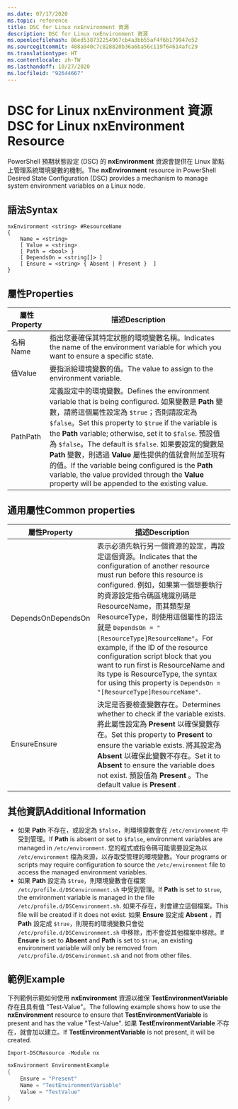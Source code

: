 ```yaml
---
ms.date: 07/17/2020
ms.topic: reference
title: DSC for Linux nxEnvironment 資源
description: DSC for Linux nxEnvironment 資源
ms.openlocfilehash: 86ed538732254967cb4a3bb55af4f6b179947e52
ms.sourcegitcommit: 488a940c7c828820b36a6ba56c119f64614afc29
ms.translationtype: HT
ms.contentlocale: zh-TW
ms.lasthandoff: 10/27/2020
ms.locfileid: "92644667"
---
```

# <a name="dsc-for-linux-nxenvironment-resource"></a><span data-ttu-id="6a910-103">DSC for Linux nxEnvironment 資源</span><span class="sxs-lookup"><span data-stu-id="6a910-103">DSC for Linux nxEnvironment Resource</span></span>

<span data-ttu-id="6a910-104">PowerShell 預期狀態設定 (DSC) 的 **nxEnvironment** 資源會提供在 Linux 節點上管理系統環境變數的機制。</span><span class="sxs-lookup"><span data-stu-id="6a910-104">The **nxEnvironment** resource in PowerShell Desired State Configuration (DSC) provides a mechanism to manage system environment variables on a Linux node.</span></span>

## <a name="syntax"></a><span data-ttu-id="6a910-105">語法</span><span class="sxs-lookup"><span data-stu-id="6a910-105">Syntax</span></span>

```Syntax
nxEnvironment <string> #ResourceName
{
    Name = <string>
    [ Value = <string>
    [ Path = <bool> }
    [ DependsOn = <string[]> ]
    [ Ensure = <string> { Absent | Present }  ]
}
```

## <a name="properties"></a><span data-ttu-id="6a910-106">屬性</span><span class="sxs-lookup"><span data-stu-id="6a910-106">Properties</span></span>

|<span data-ttu-id="6a910-107">屬性</span><span class="sxs-lookup"><span data-stu-id="6a910-107">Property</span></span> |<span data-ttu-id="6a910-108">描述</span><span class="sxs-lookup"><span data-stu-id="6a910-108">Description</span></span> |
|---|---|
|<span data-ttu-id="6a910-109">名稱</span><span class="sxs-lookup"><span data-stu-id="6a910-109">Name</span></span> |<span data-ttu-id="6a910-110">指出您要確保其特定狀態的環境變數名稱。</span><span class="sxs-lookup"><span data-stu-id="6a910-110">Indicates the name of the environment variable for which you want to ensure a specific state.</span></span> |
|<span data-ttu-id="6a910-111">值</span><span class="sxs-lookup"><span data-stu-id="6a910-111">Value</span></span> |<span data-ttu-id="6a910-112">要指派給環境變數的值。</span><span class="sxs-lookup"><span data-stu-id="6a910-112">The value to assign to the environment variable.</span></span> |
|<span data-ttu-id="6a910-113">Path</span><span class="sxs-lookup"><span data-stu-id="6a910-113">Path</span></span> |<span data-ttu-id="6a910-114">定義設定中的環境變數。</span><span class="sxs-lookup"><span data-stu-id="6a910-114">Defines the environment variable that is being configured.</span></span> <span data-ttu-id="6a910-115">如果變數是 **Path** 變數，請將這個屬性設定為 `$true`；否則請設定為 `$false`。</span><span class="sxs-lookup"><span data-stu-id="6a910-115">Set this property to `$true` if the variable is the **Path** variable; otherwise, set it to `$false`.</span></span> <span data-ttu-id="6a910-116">預設值為 `$false`。</span><span class="sxs-lookup"><span data-stu-id="6a910-116">The default is `$false`.</span></span> <span data-ttu-id="6a910-117">如果要設定的變數是 **Path** 變數，則透過 **Value** 屬性提供的值就會附加至現有的值。</span><span class="sxs-lookup"><span data-stu-id="6a910-117">If the variable being configured is the **Path** variable, the value provided through the **Value** property will be appended to the existing value.</span></span> |

## <a name="common-properties"></a><span data-ttu-id="6a910-118">通用屬性</span><span class="sxs-lookup"><span data-stu-id="6a910-118">Common properties</span></span>

|<span data-ttu-id="6a910-119">屬性</span><span class="sxs-lookup"><span data-stu-id="6a910-119">Property</span></span> |<span data-ttu-id="6a910-120">描述</span><span class="sxs-lookup"><span data-stu-id="6a910-120">Description</span></span> |
|---|---|
|<span data-ttu-id="6a910-121">DependsOn</span><span class="sxs-lookup"><span data-stu-id="6a910-121">DependsOn</span></span> |<span data-ttu-id="6a910-122">表示必須先執行另一個資源的設定，再設定這個資源。</span><span class="sxs-lookup"><span data-stu-id="6a910-122">Indicates that the configuration of another resource must run before this resource is configured.</span></span> <span data-ttu-id="6a910-123">例如，如果第一個想要執行的資源設定指令碼區塊識別碼是 ResourceName，而其類型是 ResourceType，則使用這個屬性的語法就是 `DependsOn = "[ResourceType]ResourceName"`。</span><span class="sxs-lookup"><span data-stu-id="6a910-123">For example, if the ID of the resource configuration script block that you want to run first is ResourceName and its type is ResourceType, the syntax for using this property is `DependsOn = "[ResourceType]ResourceName"`.</span></span> |
|<span data-ttu-id="6a910-124">Ensure</span><span class="sxs-lookup"><span data-stu-id="6a910-124">Ensure</span></span> |<span data-ttu-id="6a910-125">決定是否要檢查變數存在。</span><span class="sxs-lookup"><span data-stu-id="6a910-125">Determines whether to check if the variable exists.</span></span> <span data-ttu-id="6a910-126">將此屬性設定為 **Present** 以確保變數存在。</span><span class="sxs-lookup"><span data-stu-id="6a910-126">Set this property to **Present** to ensure the variable exists.</span></span> <span data-ttu-id="6a910-127">將其設定為 **Absent** 以確保此變數不存在。</span><span class="sxs-lookup"><span data-stu-id="6a910-127">Set it to **Absent** to ensure the variable does not exist.</span></span> <span data-ttu-id="6a910-128">預設值為 **Present** 。</span><span class="sxs-lookup"><span data-stu-id="6a910-128">The default value is **Present** .</span></span> |

## <a name="additional-information"></a><span data-ttu-id="6a910-129">其他資訊</span><span class="sxs-lookup"><span data-stu-id="6a910-129">Additional Information</span></span>

- <span data-ttu-id="6a910-130">如果 **Path** 不存在，或設定為 `$false`，則環境變數會在 `/etc/environment` 中受到管理。</span><span class="sxs-lookup"><span data-stu-id="6a910-130">If **Path** is absent or set to `$false`, environment variables are managed in `/etc/environment`.</span></span>
  <span data-ttu-id="6a910-131">您的程式或指令碼可能需要設定為以 `/etc/environment` 檔為來源，以存取受管理的環境變數。</span><span class="sxs-lookup"><span data-stu-id="6a910-131">Your programs or scripts may require configuration to source the `/etc/environment` file to access the managed environment variables.</span></span>
- <span data-ttu-id="6a910-132">如果 **Path** 設定為 `$true`，則環境變數會在檔案 `/etc/profile.d/DSCenvironment.sh` 中受到管理。</span><span class="sxs-lookup"><span data-stu-id="6a910-132">If **Path** is set to `$true`, the environment variable is managed in the file `/etc/profile.d/DSCenvironment.sh`.</span></span> <span data-ttu-id="6a910-133">如果不存在，則會建立這個檔案。</span><span class="sxs-lookup"><span data-stu-id="6a910-133">This file will be created if it does not exist.</span></span> <span data-ttu-id="6a910-134">如果 **Ensure** 設定成 **Absent** ，而 **Path** 設定成 `$true`，則現有的環境變數只會從 `/etc/profile.d/DSCenvironment.sh` 中移除，而不會從其他檔案中移除。</span><span class="sxs-lookup"><span data-stu-id="6a910-134">If **Ensure** is set to **Absent** and **Path** is set to `$true`, an existing environment variable will only be removed from `/etc/profile.d/DSCenvironment.sh` and not from other files.</span></span>

## <a name="example"></a><span data-ttu-id="6a910-135">範例</span><span class="sxs-lookup"><span data-stu-id="6a910-135">Example</span></span>

<span data-ttu-id="6a910-136">下列範例示範如何使用 **nxEnvironment** 資源以確保 **TestEnvironmentVariable** 存在且具有值 "Test-Value"。</span><span class="sxs-lookup"><span data-stu-id="6a910-136">The following example shows how to use the **nxEnvironment** resource to ensure that **TestEnvironmentVariable** is present and has the value "Test-Value".</span></span> <span data-ttu-id="6a910-137">如果 **TestEnvironmentVariable** 不存在，就會加以建立。</span><span class="sxs-lookup"><span data-stu-id="6a910-137">If **TestEnvironmentVariable** is not present, it will be created.</span></span>

```powershell
Import-DSCResource -Module nx

nxEnvironment EnvironmentExample
{
    Ensure = "Present"
    Name = "TestEnvironmentVariable"
    Value = "TestValue"
}
```
